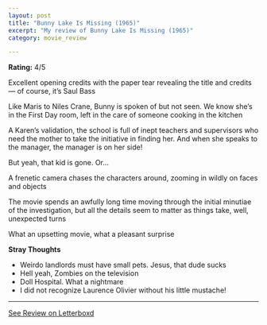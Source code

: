 ```yaml
---
layout: post
title: "Bunny Lake Is Missing (1965)"
excerpt: "My review of Bunny Lake Is Missing (1965)"
category: movie_review

---
```


**Rating:** 4/5

Excellent opening credits with the paper tear revealing the title and credits — of course, it’s Saul Bass

Like Maris to Niles Crane, Bunny is spoken of but not seen. We know she’s in the First Day room, left in the care of someone cooking in the kitchen

A Karen’s validation, the school is full of inept teachers and supervisors who need the mother to take the initiative in finding her. And when she speaks to the manager, the manager is on her side!

But yeah, that kid is gone. Or…

A frenetic camera chases the characters around, zooming in wildly on faces and objects

The movie spends an awfully long time moving through the initial minutiae of the investigation, but all the details seem to matter as things take, well, unexpected turns

What an upsetting movie, what a pleasant surprise 

<b>Stray Thoughts</b>
* Weirdo landlords must have small pets. Jesus, that dude sucks
* Hell yeah, Zombies on the television
* Doll Hospital. What a nightmare
* I did not recognize Laurence Olivier without his little mustache!

<hr>

[See Review on Letterboxd](https://boxd.it/4cYWqh)
